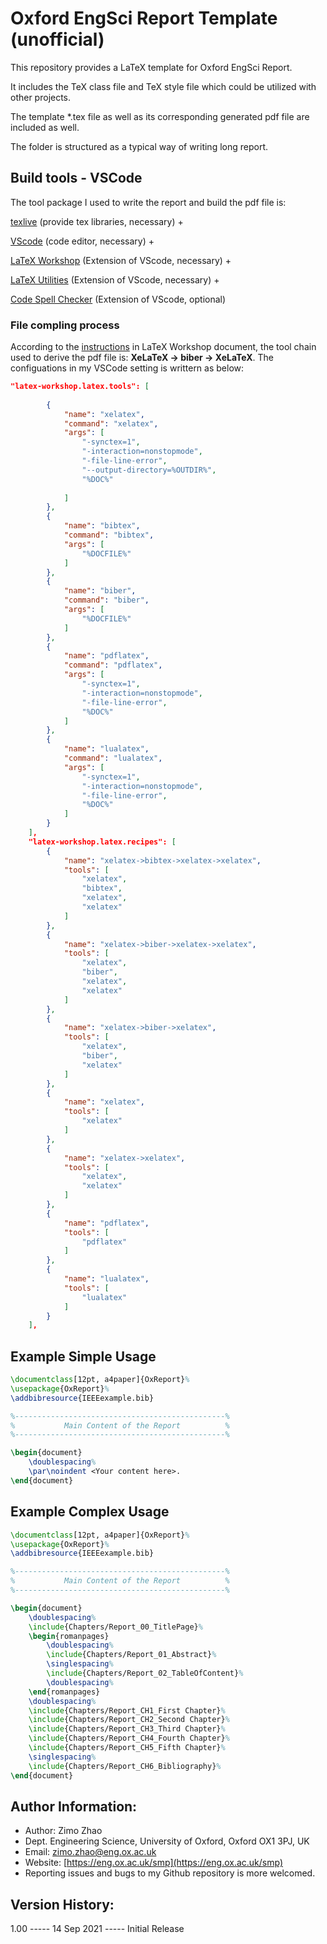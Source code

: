 # Oxford EngSci Report Template (unofficial)

This repository provides a LaTeX template for Oxford EngSci Report.

It includes the TeX class file and TeX style file which could be utilized with other projects.

The template *.tex file as well as its corresponding generated pdf file are included as well.

The folder is structured as a typical way of writing long report.

## Build tools - VSCode

The tool package I used to write the report and build the pdf file is:

[texlive](https://www.tug.org/texlive/) (provide tex libraries, necessary) +

[VScode](https://code.visualstudio.com/) (code editor, necessary) +

[LaTeX Workshop](https://marketplace.visualstudio.com/items?itemName=James-Yu.latex-workshop) (Extension of VScode, necessary) +

[LaTeX Utilities](https://marketplace.visualstudio.com/items?itemName=tecosaur.latex-utilities) (Extension of VScode, necessary) +

[Code Spell Checker](https://marketplace.visualstudio.com/items?itemName=streetsidesoftware.code-spell-checker) (Extension of VScode, optional)

### File compling process

According to the [instructions](https://github.com/James-Yu/LaTeX-Workshop/wiki/Compile#latex-recipes) in LaTeX Workshop document, the tool chain used to derive the pdf file is: **XeLaTeX -> biber -> XeLaTeX**. The configuations in my VSCode setting is writtern as below:

```json
"latex-workshop.latex.tools": [
  
        {
            "name": "xelatex",
            "command": "xelatex",
            "args": [
                "-synctex=1",
                "-interaction=nonstopmode",
                "-file-line-error",
                "--output-directory=%OUTDIR%",
                "%DOC%"
              
            ]
        },
        {
            "name": "bibtex",
            "command": "bibtex",
            "args": [
                "%DOCFILE%"
            ]
        },
        {
            "name": "biber",
            "command": "biber",
            "args": [
                "%DOCFILE%"
            ]
        },
        {
            "name": "pdflatex",
            "command": "pdflatex",
            "args": [
                "-synctex=1",
                "-interaction=nonstopmode",
                "-file-line-error",
                "%DOC%"
            ]
        },
        {
            "name": "lualatex",
            "command": "lualatex",
            "args": [
                "-synctex=1",
                "-interaction=nonstopmode",
                "-file-line-error",
                "%DOC%"
            ]
        }
    ],
    "latex-workshop.latex.recipes": [
        {
            "name": "xelatex->bibtex->xelatex->xelatex",
            "tools": [
                "xelatex",
                "bibtex",
                "xelatex",
                "xelatex"
            ]
        },
        {
            "name": "xelatex->biber->xelatex->xelatex",
            "tools": [
                "xelatex",
                "biber",
                "xelatex",
                "xelatex"
            ]
        },
        {
            "name": "xelatex->biber->xelatex",
            "tools": [
                "xelatex",
                "biber",
                "xelatex"
            ]
        },
        {
            "name": "xelatex",
            "tools": [
                "xelatex"
            ]
        },
        {
            "name": "xelatex->xelatex",
            "tools": [
                "xelatex",
                "xelatex"
            ]
        },
        {
            "name": "pdflatex",
            "tools": [
                "pdflatex"
            ]
        },
        {
            "name": "lualatex",
            "tools": [
                "lualatex"
            ]
        }
    ],
```

## Example Simple Usage

```latex
\documentclass[12pt, a4paper]{OxReport}%
\usepackage{OxReport}%
\addbibresource{IEEEexample.bib} 

%-----------------------------------------------%
%           Main Content of the Report          %
%-----------------------------------------------%

\begin{document}
    \doublespacing%
    \par\noindent <Your content here>.
\end{document}
```


## Example Complex Usage

```latex
\documentclass[12pt, a4paper]{OxReport}%
\usepackage{OxReport}%
\addbibresource{IEEEexample.bib} 

%-----------------------------------------------%
%           Main Content of the Report          %
%-----------------------------------------------%

\begin{document}
    \doublespacing%
    \include{Chapters/Report_00_TitlePage}%
    \begin{romanpages}
        \doublespacing%
        \include{Chapters/Report_01_Abstract}%
        \singlespacing%
        \include{Chapters/Report_02_TableOfContent}%
        \doublespacing%
    \end{romanpages}
    \doublespacing%
    \include{Chapters/Report_CH1_First Chapter}%
    \include{Chapters/Report_CH2_Second Chapter}%
    \include{Chapters/Report_CH3_Third Chapter}%
    \include{Chapters/Report_CH4_Fourth Chapter}%
    \include{Chapters/Report_CH5_Fifth Chapter}%
    \singlespacing%
    \include{Chapters/Report_CH6_Bibliography}%
\end{document}
```

## Author Information:

* Author: Zimo Zhao
* Dept. Engineering Science, University of Oxford, Oxford OX1 3PJ, UK
* Email: [zimo.zhao@eng.ox.ac.uk](mailto:zimo.zhao@eng.ox.ac.uk)
* Website: [https://eng.ox.ac.uk/smp](https://eng.ox.ac.uk/smp)
* Reporting issues and bugs to my Github repository is more welcomed.

## Version History:

1.00 ----- 14 Sep 2021 ----- Initial Release
